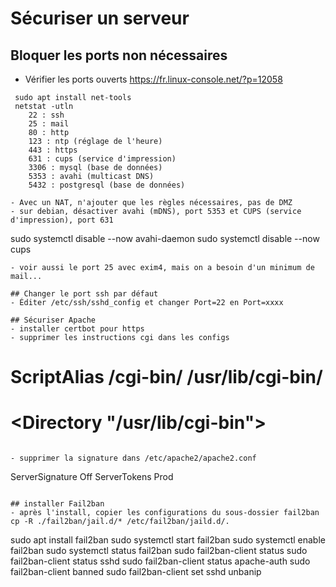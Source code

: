 # Sécuriser un serveur

## Bloquer les ports non nécessaires
- Vérifier les ports ouverts https://fr.linux-console.net/?p=12058
```
 sudo apt install net-tools
 netstat -utln
    22 : ssh
    25 : mail
    80 : http
    123 : ntp (réglage de l'heure)
    443 : https
    631 : cups (service d'impression)
    3306 : mysql (base de données)
    5353 : avahi (multicast DNS)
    5432 : postgresql (base de données)

- Avec un NAT, n'ajouter que les règles nécessaires, pas de DMZ
- sur debian, désactiver avahi (mDNS), port 5353 et CUPS (service d'impression), port 631
```
 sudo systemctl disable --now avahi-daemon
 sudo systemctl disable --now cups 
 ```
 - voir aussi le port 25 avec exim4, mais on a besoin d'un minimum de mail...

## Changer le port ssh par défaut
- Éditer /etc/ssh/sshd_config et changer Port=22 en Port=xxxx

## Sécuriser Apache
- installer certbot pour https
- supprimer les instructions cgi dans les configs
```
# ScriptAlias /cgi-bin/ /usr/lib/cgi-bin/
#  <Directory "/usr/lib/cgi-bin">
```

- supprimer la signature dans /etc/apache2/apache2.conf 
```
ServerSignature Off
ServerTokens Prod
```

## installer Fail2ban
- après l'install, copier les configurations du sous-dossier fail2ban
cp -R ./fail2ban/jail.d/* /etc/fail2ban/jaild.d/. 
```
sudo apt install fail2ban
sudo systemctl start fail2ban
sudo systemctl enable fail2ban
sudo systemctl status fail2ban
sudo fail2ban-client status
sudo fail2ban-client status sshd
sudo fail2ban-client status apache-auth
sudo fail2ban-client banned
sudo fail2ban-client set sshd unbanip <ip-address>
```
